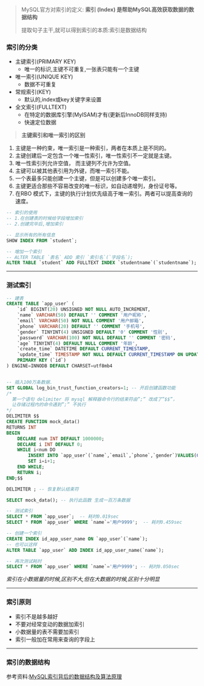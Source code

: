 >   MySQL官方对索引的定义: **索引 (Index) 是帮助MySQL高效获取数据的数据结构**
>
>   提取句子主干,就可以得到索引的本质:索引是数据结构

### 索引的分类

+   主键索引(PRIMARY KEY)
    +   唯一的标识,主键不可重复,一张表只能有一个主键
+   唯一索引(UNIQUE KEY)
    +   数据不可重复
+   常规索引(KEY)
    +   默认的,index或key关键字来设置
+   全文索引(FULLTEXT)
    +   在特定的数据库引擎(MyISAM)才有(更新后InnoDB同样支持)
    +   快速定位数据

>   **主键索引和唯一索引的区别**

1.   主键是一种约束，唯一索引是一种索引，两者在本质上是不同的。
2.   主键创建后一定包含一个唯一性索引，唯一性索引不一定就是主键。
3.   唯一性索引列允许空值， 而主键列不允许为空值。
4.   主键可以被其他表引用为外键，而唯一索引不能。
5.   一个表最多只能创建一个主键，但是可以创建多个唯一索引。
6.   主键更适合那些不容易改变的唯一标识，如自动递增列，身份证号等。
7.   在RBO 模式下，主键的执行计划优先级高于唯一索引。两者可以提高查询的速度。

```sql
-- 索引的使用
-- 1.在创建表的时候给字段增加索引
-- 2.创建完毕后,增加索引

-- 显示所有的所有信息
SHOW INDEX FROM `student`;

-- 增加一个索引
-- ALTER TABLE `表名` ADD 索引 `索引名`(`字段名`);
ALTER TABLE `student` ADD FULLTEXT INDEX `studentname`(`studentname`);
```

---

### 测试索引

```sql
-- 建表
CREATE TABLE `app_user` (
    `id` BIGINT(20) UNSIGNED NOT NULL AUTO_INCREMENT,
    `name` VARCHAR(50) DEFAULT '' COMMENT '用户昵称',
    `email` VARCHAR(50) NOT NULL COMMENT '用户邮箱',
    `phone` VARCHAR(20) DEFAULT '' COMMENT '手机号',
    `gender` TINYINT(4) UNSIGNED DEFAULT '0' COMMENT '性别',
    `password` VARCHAR(100) NOT NULL DEFAULT '' COMMENT '密码',
    `age` TINYINT(4) DEFAULT NULL COMMENT '年龄',
    `create_time` DATETIME DEFAULT CURRENT_TIMESTAMP,
    `update_time` TIMESTAMP NOT NULL DEFAULT CURRENT_TIMESTAMP ON UPDATE CURRENT_TIMESTAMP,
    PRIMARY KEY (`id`)
) ENGINE=INNODB DEFAULT CHARSET=utf8mb4


-- 插入100万条数据.
SET GLOBAL log_bin_trust_function_creators=1; -- 开启创建函数功能
/*
  第一个语句 delimiter 将 mysql 解释器命令行的结束符由”;” 改成了”$$”，
  让存储过程内的命令遇到”;” 不执行
*/
DELIMITER $$
CREATE FUNCTION mock_data()
RETURNS INT
BEGIN
	DECLARE num INT DEFAULT 1000000;
	DECLARE i INT DEFAULT 0;
	WHILE i<num DO
		INSERT INTO `app_user`(`name`,`email`,`phone`,`gender`)VALUES(CONCAT('用户',i),'927521397@qq.com','123456789',FLOOR(RAND()*2));
		SET i=i+1;
	END WHILE;
	RETURN i;
END;$$

DELIMITER ; -- 恢复默认结束符

SELECT mock_data(); -- 执行此函数 生成一百万条数据

-- 测试索引
SELECT * FROM `app_user`;  -- 耗时0.019sec
SELECT * FROM `app_user` WHERE `name`='用户9999';  -- 耗时0.459sec

-- 创建一个索引
CREATE INDEX id_app_user_name ON `app_user`(`name`);
-- 也可以这样
ALTER TABLE `app_user` ADD INDEX id_app_user_name(`name`);

-- 再次测试耗时
SELECT * FROM `app_user` WHERE `name`='用户9999'; -- 耗时0.050sec
```

*索引在小数据量的时候,区别不大,但在大数据的时候,区别十分明显*

---

### 索引原则

+   索引不是越多越好
+   不要对经常变动的数据加索引
+   小数据量的表不需要加索引
+   索引一般加在常用来查询的字段上

---

### 索引的数据结构

参考资料:[MySQL索引背后的数据结构及算法原理](MySQL索引背后的数据结构及算法原理)

